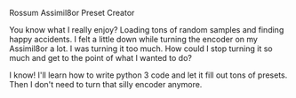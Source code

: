Rossum Assimil8or Preset Creator

You know what I really enjoy? Loading tons of random samples and finding happy accidents. I felt a little down while turning the encoder on my Assimil8or a lot. I was turning it too much. How could I stop turning it so much and get to the point of what I wanted to do?

I know! I'll learn how to write python 3 code and let it fill out tons of presets. Then I don't need to turn that silly encoder anymore.
